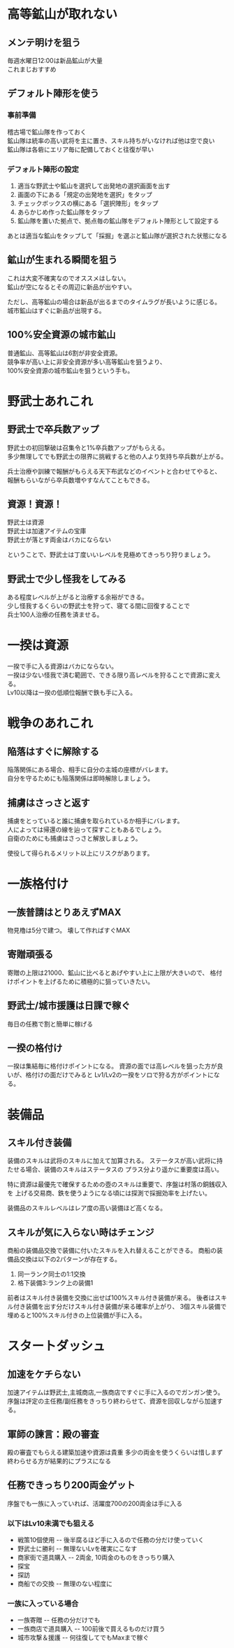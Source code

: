 # 高等鉱山が取れない

## メンテ明けを狙う
毎週水曜日12:00は新品鉱山が大量  
これまじおすすめ  

## デフォルト陣形を使う
### 事前準備
稽古場で鉱山隊を作っておく  
鉱山隊は統率の高い武将を主に置き、スキル持ちがいなければ他は空で良い  
鉱山隊は各砦にエリア毎に配備しておくと往復が早い  

### デフォルト陣形の設定
1. 適当な野武士や鉱山を選択して出発地の選択画面を出す
1. 画面の下にある「規定の出発地を選択」をタップ
1. チェックボックスの横にある「選択陣形」をタップ
1. あらかじめ作った鉱山隊をタップ
1. 鉱山隊を置いた拠点で、拠点毎の鉱山隊をデフォルト陣形として設定する

あとは適当な鉱山をタップして「採掘」を選ぶと鉱山隊が選択された状態になる

## 鉱山が生まれる瞬間を狙う
これは大変不確実なのでオススメはしない。  
鉱山が空になるとその周辺に新品が出やすい。  

ただし、高等鉱山の場合は新品が出るまでのタイムラグが長いように感じる。  
城市鉱山はすぐに新品が出現する。  

## 100%安全資源の城市鉱山
普通鉱山、高等鉱山は6割が非安全資源。  
競争率が高い上に非安全資源が多い高等鉱山を狙うより、  
100%安全資源の城市鉱山を狙うという手も。  

# 野武士あれこれ

## 野武士で卒兵数アップ
野武士の初回撃破は召集令と1%卒兵数アップがもらえる。  
多少無理してでも野武士の限界に挑戦すると他の人より気持ち卒兵数が上がる。  

兵士治療や訓練で報酬がもらえる天下布武などのイベントと合わせてやると、  
報酬もらいながら卒兵数増やすなんてこともできる。  

## 資源！資源！
野武士は資源  
野武士は加速アイテムの宝庫  
野武士が落とす両金はバカにならない  

ということで、野武士は丁度いいレベルを見極めてきっちり狩りましょう。  

## 野武士で少し怪我をしてみる
ある程度レベルが上がると治療する余裕ができる。  
少し怪我するくらいの野武士を狩って、寝てる間に回復することで  
兵士100人治療の任務を済ませる。  

# 一揆は資源
一揆で手に入る資源はバカにならない。  
一揆は少ない怪我で済む範囲で、できる限り高レベルを狩ることで資源に変える。  
Lv10以降は一揆の低順位報酬で鉄も手に入る。  

# 戦争のあれこれ
## 陥落はすぐに解除する
陥落関係にある場合、相手に自分の主城の座標がバレます。  
自分を守るためにも陥落関係は即時解除しましょう。  

## 捕虜はさっさと返す
捕虜をとっていると誰に捕虜を取られているか相手にバレます。  
人によっては帰還の線を辿って探すこともあるでしょう。  
自衛のためにも捕虜はさっさと解放しましょう。  

使役して得られるメリット以上にリスクがあります。  


# 一族格付け
## 一族普請はとりあえずMAX
物見櫓は5分で建つ。
壊して作ればすぐMAX

## 寄贈頑張る
寄贈の上限は21000、鉱山に比べるとあげやすい上に上限が大きいので、
格付けポイントを上げるために積極的に狙っていきたい。

## 野武士/城市援護は日課で稼ぐ
毎日の任務で割と簡単に稼げる

## 一揆の格付け
一揆は集結毎に格付けポイントになる。
資源の面では高レベルを狙った方が良いが、格付けの面だけでみると
Lv1/Lv2の一揆をソロで狩る方がポイントになる。

# 装備品

## スキル付き装備
装備のスキルは武将のスキルに加えて加算される。
ステータスが高い武将に持たせる場合、装備のスキルはステータスの
プラス分より遥かに重要度は高い。

特に資源は最優先で確保するための壺のスキルは重要で、序盤は村落の銅銭収入を
上げる交易商、鉄を使うようになる頃には探測で採掘効率を上げたい。

装備品のスキルレベルはレア度の高い装備ほど高くなる。

## スキルが気に入らない時はチェンジ
商船の装備品交換で装備に付いたスキルを入れ替えることができる。
商船の装備品交換は以下の2パターンが存在する。

1. 同一ランク同士の1:1交換
1. 格下装備3:ランク上の装備1

前者はスキル付き装備を交換に出せば100%スキル付き装備が来る。
後者はスキル付き装備を出す分だけスキル付き装備が来る確率が上がり、
3個スキル装備で埋めると100%スキル付きの上位装備が手に入る。


# スタートダッシュ

## 加速をケチらない
加速アイテムは野武士,主城商店,一族商店ですぐに手に入るのでガンガン使う。
序盤は評定の主任務/副任務をきっちり終わらせて、資源を回収しながら加速する。

## 軍師の諫言：殿の審査
殿の審査でもらえる建築加速や資源は貴重
多少の両金を使うくらいは惜しまず終わらせる方が結果的にプラスになる

## 任務できっちり200両金ゲット
序盤でも一族に入っていれば、活躍度700の200両金は手に入る

### 以下はLv10未満でも狙える
- 戦策10個使用
-- 後半腐るほど手に入るので任務の分だけ使っていく
- 野武士に勝利
-- 無理ないLvを確実にこなす
- 商家街で道具購入
-- 2両金, 10両金のものをきっちり購入
- 探宝
- 探訪
- 商船での交換
-- 無理のない程度に

### 一族に入っている場合
- 一族寄贈
-- 任務の分だけでも
- 一族商店で道具購入
-- 100前後で買えるものだけ買う
- 城市攻撃＆援護
-- 何往復してでもMaxまで稼ぐ

